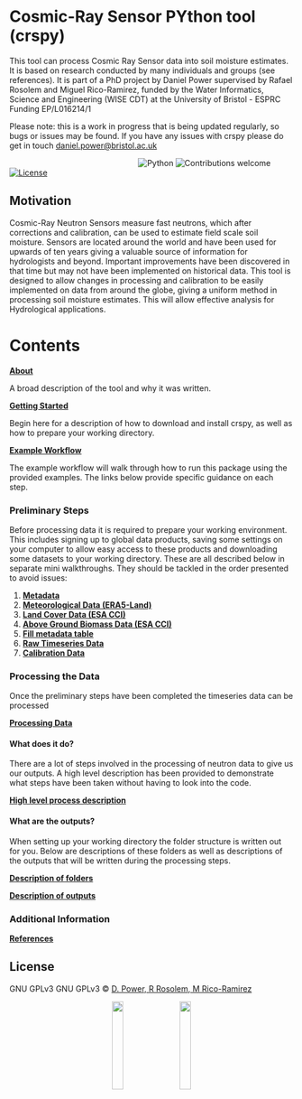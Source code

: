 # Cosmic-Ray Sensor PYthon tool (crspy)
This tool can process Cosmic Ray Sensor data into soil moisture estimates. It is based on research conducted by many individuals and groups (see references). It is part of a PhD project by Daniel Power supervised by Rafael Rosolem and Miguel Rico-Ramirez, funded by the Water Informatics, Science and Engineering (WISE CDT) at the University of Bristol - ESPRC Funding EP/L016214/1

Please note: this is a work in progress that is being updated regularly, so bugs or issues may be found. If you have any issues with crspy please do get in touch daniel.power@bristol.ac.uk

&nbsp;&nbsp;&nbsp;&nbsp;&nbsp;&nbsp;&nbsp;&nbsp;&nbsp;&nbsp;&nbsp;&nbsp;&nbsp;&nbsp;&nbsp;&nbsp;&nbsp;&nbsp;&nbsp;&nbsp;&nbsp;&nbsp;&nbsp;&nbsp;&nbsp;&nbsp;&nbsp;&nbsp;&nbsp;&nbsp;&nbsp;&nbsp;&nbsp;&nbsp;&nbsp;&nbsp;&nbsp;&nbsp;&nbsp;&nbsp;&nbsp;&nbsp;&nbsp;&nbsp;&nbsp;&nbsp;&nbsp;&nbsp;&nbsp;&nbsp;&nbsp;&nbsp;&nbsp;&nbsp;&nbsp;&nbsp;&nbsp;
![Python](https://img.shields.io/badge/python-v3.7+-blue.svg)
![Contributions welcome](https://img.shields.io/badge/contributions-welcome-orange.svg)
[![License](https://img.shields.io/badge/license-LGPL--3.0-green)](https://github.com/danpower101/crspy/blob/master/LICENSE)

## Motivation
Cosmic-Ray Neutron Sensors measure fast neutrons, which after corrections and calibration, can be used to estimate field scale soil moisture. Sensors are located around the world and have been used for upwards of ten years giving a valuable source of information for hydrologists and beyond. Important improvements have been discovered in that time but may not have been implemented on historical data. This tool is designed to allow changes in processing and calibration to be easily implemented on data from around the globe, giving a uniform method in processing soil moisture estimates. This will allow effective analysis for Hydrological applications. 

# **Contents**

[**About**](https://github.com/danpower101/crspy/wiki/About)

A broad description of the tool and why it was written.

[**Getting Started**](https://github.com/danpower101/crspy/wiki/Getting-Started)

Begin here for a description of how to download and install crspy, as well as how to prepare your working directory.

[**Example Workflow**](https://github.com/danpower101/crspy/wiki/Example-Workflow)

The example workflow will walk through how to run this package using the provided examples. The links below provide specific guidance on each step.

### **Preliminary Steps**

Before processing data it is required to prepare your working environment. This includes signing up to global data products, saving some settings on your computer to allow easy access to these products and downloading some datasets to your working directory. These are all described below in separate mini walkthroughs. They should be tackled in the order presented to avoid issues:

1. [**Metadata**](https://github.com/danpower101/crspy/wiki/Metadata)
2. [**Meteorological Data (ERA5-Land)**](https://github.com/danpower101/crspy/wiki/ERA5-Land-Data)
3. [**Land Cover Data (ESA CCI)**](https://github.com/danpower101/crspy/wiki/Land-Cover-Data)
4. [**Above Ground Biomass Data (ESA CCI)**](https://github.com/danpower101/crspy/wiki/Above-Ground-Biomass-Data)
5. [**Fill metadata table**](https://github.com/danpower101/crspy/wiki/Fill-metadata-table)
6. [**Raw Timeseries Data**](https://github.com/danpower101/crspy/wiki/Raw-Timeseries-Data)
7. [**Calibration Data**](https://github.com/danpower101/crspy/wiki/Calibration-Data)



### **Processing the Data**

Once the preliminary steps have been completed the timeseries data can be processed

[**Processing Data**](https://github.com/danpower101/crspy/wiki/Processing-the-data) 



#### **What does it do?**

There are a lot of steps involved in the processing of neutron data to give us our outputs. A high level description has been provided to demonstrate what steps have been taken without having to look into the code. 

[**High level process description**](https://github.com/danpower101/crspy/wiki/High-level-process-description)



#### **What are the outputs?**

When setting up your working directory the folder structure is written out for you. Below are descriptions of these folders as well as descriptions of the outputs that will be written during the processing steps.

[**Description of folders**](tbc)

[**Description of outputs**](https://github.com/danpower101/crspy/wiki/Outputs)



### **Additional Information**

[**References**](https://github.com/danpower101/crspy/wiki/References)

## License
GNU GPLv3
GNU GPLv3 © [D. Power, R Rosolem, M Rico-Ramirez](2020-2021)


<p align="center"> <img width=20% src="https://github.com/danpower101/The_CRNS_Process/blob/master/Images/University_of_Bristol_logo.png">&nbsp;&nbsp;&nbsp;&nbsp;&nbsp;<img width=20% src="https://github.com/danpower101/The_CRNS_Process/blob/master/Images/WISECDTlogo.png">
